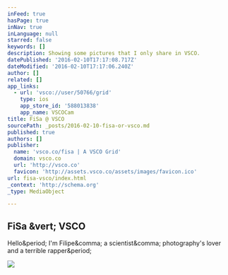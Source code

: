 ```yaml
---
inFeed: true
hasPage: true
inNav: true
inLanguage: null
starred: false
keywords: []
description: Showing some pictures that I only share in VSCO.
datePublished: '2016-02-10T17:17:08.717Z'
dateModified: '2016-02-10T17:17:06.240Z'
author: []
related: []
app_links:
  - url: 'vsco://user/50766/grid'
    type: ios
    app_store_id: '588013838'
    app_name: VSCOCam
title: FiSa @ VSCO
sourcePath: _posts/2016-02-10-fisa-or-vsco.md
published: true
authors: []
publisher:
  name: 'vsco.co/fisa | A VSCO Grid'
  domain: vsco.co
  url: 'http://vsco.co'
  favicon: 'http://assets.vsco.co/assets/images/favicon.ico'
url: fisa-vsco/index.html
_context: 'http://schema.org'
_type: MediaObject

---
```

<article style=""><h1>FiSa &amp;vert; VSCO</h1><p>Hello&amp;period; I'm Filipe&amp;comma; a scientist&amp;comma; photography's lover and a terrible rapper&amp;period;</p><img src="https://im.vsco.co/1/51fbe9e433a3e50766/56b94811a84fe71daff6e6c9/vsco_020816.jpg?w=800" /></article>